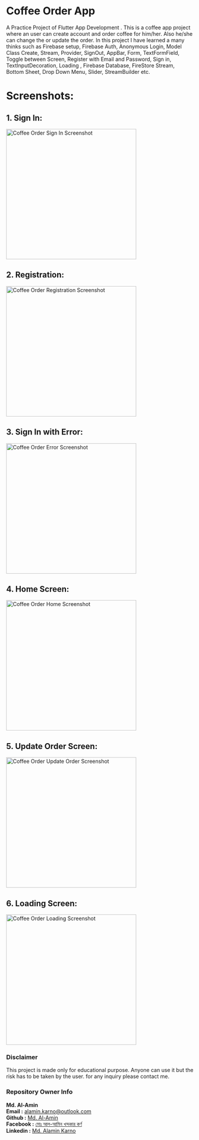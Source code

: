 # Coffee Order App

A Practice Project of Flutter App Development . This is a coffee app project where an user can create account and order coffee for him/her. Also he/she can change the or update the order. In this project I have learned a many thinks such as Firebase setup, Firebase Auth, Anonymous Login, Model Class Create, Stream, Provider, SignOut, AppBar, Form, TextFormField, Toggle between Screen, Register with Email and Password, Sign in, TextInputDecoration, Loading , Firebase Database, FireStore Stream, Bottom Sheet, Drop Down Menu, Slider, StreamBuilder etc.

# Screenshots:

## 1. Sign In:
<img src="https://github.com/karno786/Coffee-Order-App/blob/master/screenshots/Screenshot_1628694371.png" alt="Coffee Order Sign In Screenshot" width="350" title="Coffee Order Sign In Screenshot" >



## 2. Registration:
<img src="https://github.com/karno786/Coffee-Order-App/blob/master/screenshots/Screenshot_1628694374.png" alt="Coffee Order Registration Screenshot" width="350" title="Coffee Order Registration Screenshot" >



## 3. Sign In with Error:
<img src="https://github.com/karno786/Coffee-Order-App/blob/master/screenshots/Screenshot_1628694396.png" alt="Coffee Order Error Screenshot" width="350" title="Coffee Order Error Screenshot" >


## 4. Home Screen:
<img src="https://github.com/karno786/Coffee-Order-App/blob/master/screenshots/Screenshot_1628694412.png" alt="Coffee Order Home Screenshot" width="350" title="Coffee Order Home Screenshot" >


## 5. Update Order Screen:
<img src="https://github.com/karno786/Coffee-Order-App/blob/master/screenshots/Screenshot_1628694424.png" alt="Coffee Order Update Order Screenshot" width="350" title="Coffee Order Update Order Screenshot" >


## 6. Loading Screen:
<img src="https://github.com/karno786/Coffee-Order-App/blob/master/screenshots/Screenshot_1628694570.png" alt="Coffee Order Loading Screenshot" width="350" title="Coffee Order Loading Screenshot" >


### Disclaimer
This project is made only for educational purpose. Anyone can use it but the risk has to be taken by the user.
for any inquiry please contact me.

### Repository Owner Info

__Md. Al-Amin__ <br>
__Email :__ [ alamin.karno@outlook.com ](mailto:alamin.karno@outlook.com) <br>
__Github :__ [Md. Al-Amin](https://github.com/karno786)<br>
__Facebook :__ [মোঃ আল-আমিন খন্দকার কর্ণ](https://facebook.com/alamin.kanro786) <br>
__Linkedin :__ [Md. Alamin Karno](https://www.linkedin.com/in/alaminkarno/)
<br>
<br>